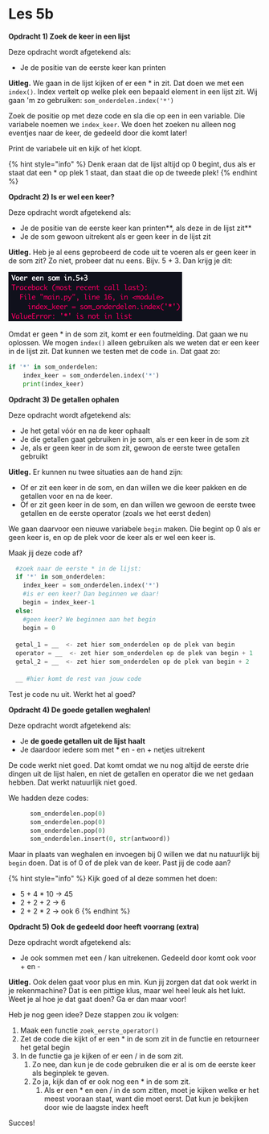 # Les 5b

**Opdracht 1\) Zoek de keer in een lijst**

Deze opdracht wordt afgetekend als:

* Je de positie van de eerste keer kan printen

**Uitleg.** We gaan in de lijst kijken of er een \* in zit. Dat doen we met een `index()`. Index vertelt op welke plek een bepaald element in een lijst zit. Wij gaan 'm zo gebruiken: `som_onderdelen.index('*')`

Zoek de positie op met deze code en sla die op een in een variable. Die variabele noemen we `index_keer`. We doen het zoeken nu alleen nog eventjes naar de keer, de gedeeld door die komt later!

Print de variabele uit en kijk of het klopt. 

{% hint style="info" %}
Denk eraan dat de lijst altijd op 0 begint, dus als er staat dat een \* op plek 1 staat, dan staat die op de tweede plek!
{% endhint %}

**Opdracht 2\) Is er wel een keer?**

Deze opdracht wordt afgetekend als:

* Je de positie van de eerste keer kan printen**, als deze in de lijst zit**
* Je de som gewoon uitrekent als er geen keer in de lijst zit 

**Uitleg.** Heb je al eens geprobeerd de code uit te voeren als er geen keer in de som zit? Zo niet, probeer dat nu eens. Bijv. 5 + 3. Dan krijg je dit:

![](../../.gitbook/assets/image%20%2810%29.png)

Omdat er geen \* in de som zit, komt er een foutmelding. Dat gaan we nu oplossen. We mogen `index()` alleen gebruiken als we weten dat er een keer in de lijst zit. Dat kunnen we testen met de code `in`. Dat gaat zo:

```python
if '*' in som_onderdelen:
    index_keer = som_onderdelen.index('*')
    print(index_keer)
```

**Opdracht 3\) De getallen ophalen**

Deze opdracht wordt afgetekend als:

* Je het getal vóór en na de keer ophaalt
* Je die getallen gaat gebruiken in je som, als er een keer in de som zit
* Je, als er geen keer in de som zit, gewoon de eerste twee getallen gebruikt

**Uitleg.** Er kunnen nu twee situaties aan de hand zijn:

* Of er zit een keer in de som, en dan willen we die keer pakken en de getallen voor en na de keer. 
* Of er zit geen keer in de som, en dan willen we gewoon de eerste twee getallen en de eerste operator \(zoals we het eerst deden\)

We gaan daarvoor een nieuwe variabele `begin` maken. Die begint op 0 als er geen keer is, en op de plek voor de keer als er wel een keer is.

Maak jij deze code af?

```python
  #zoek naar de eerste * in de lijst:
  if '*' in som_onderdelen:
    index_keer = som_onderdelen.index('*')
    #is er een keer? Dan beginnen we daar!
    begin = index_keer-1
  else:
    #geen keer? We beginnen aan het begin
    begin = 0

  getal_1 = __  <- zet hier som_onderdelen op de plek van begin
  operator = __  <- zet hier som_onderdelen op de plek van begin + 1
  getal_2 = __  <- zet hier som_onderdelen op de plek van begin + 2
  
  __ #hier komt de rest van jouw code

```

Test je code nu uit. Werkt het al goed?

**Opdracht 4\) De goede getallen weghalen!**

Deze opdracht wordt afgetekend als:

* Je **de goede getallen uit de lijst haalt**
* Je daardoor iedere som met \* en - en + netjes uitrekent

De code werkt niet goed. Dat komt omdat we nu nog altijd de eerste drie dingen uit de lijst halen, en niet de getallen en operator die we net gedaan hebben. Dat werkt natuurlijk niet goed.

We hadden deze codes:

```python
      som_onderdelen.pop(0)
      som_onderdelen.pop(0)
      som_onderdelen.pop(0)
      som_onderdelen.insert(0, str(antwoord))
```

Maar in plaats van weghalen en invoegen bij 0 willen we dat nu natuurlijk bij `begin` doen. Dat is of 0 of de plek van de keer. Past jij de code aan?

{% hint style="info" %}
Kijk goed of al deze sommen het doen:

* 5 + 4 \* 10 -&gt; 45
* 2 + 2 + 2  -&gt; 6
* 2 + 2 \* 2  -&gt; ook 6
{% endhint %}

**Opdracht 5\) Ook de gedeeld door heeft voorrang \(extra\)**

Deze opdracht wordt afgetekend als:

* Je ook sommen met een / kan uitrekenen. Gedeeld door komt ook voor + en -

**Uitleg.** Ook delen gaat voor plus en min. Kun jij zorgen dat dat ook werkt in je rekenmachine? Dat is een pittige klus, maar wel heel leuk als het lukt. Weet je al hoe je dat gaat doen? Ga er dan maar voor!

Heb je nog geen idee? Deze stappen zou ik volgen:

1. Maak een functie `zoek_eerste_operator()`
2. Zet de code die kijkt of er een \* in de som zit in de functie en retourneer het getal begin
3. In de functie ga je kijken of er een / in de som zit. 
   1. Zo nee, dan kun je de code gebruiken die er al is om de eerste keer als beginplek te geven.
   2. Zo ja, kijk dan of er ook nog een \* in de som zit. 
      1. Als er een \* en een / in de som zitten, moet je kijken welke er het meest vooraan staat, want die moet eerst. Dat kun je bekijken door wie de laagste index heeft

Succes! 


